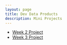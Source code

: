 ```yaml
---
layout: page
title: Dev Data Products
description: Mini Projects
---
```


- [Week 2 Project](Week2-Project.html)
- [Week 3 Project](Week3-Project.html)
